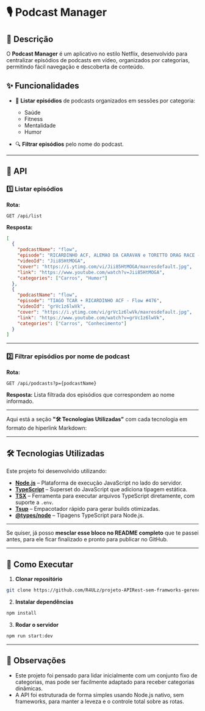 # 🎙 Podcast Manager

## 📖 Descrição

O **Podcast Manager** é um aplicativo no estilo Netflix, desenvolvido para centralizar episódios de podcasts em vídeo, organizados por categorias, permitindo fácil navegação e descoberta de conteúdo.


## ✨ Funcionalidades

* 📂 **Listar episódios** de podcasts organizados em sessões por categoria:

  * Saúde
  * Fitness
  * Mentalidade
  * Humor
* 🔍 **Filtrar episódios** pelo nome do podcast.

---

## 📡 API

### **1️⃣ Listar episódios**

**Rota:**

```
GET /api/list
```

**Resposta:**

```json
[
  {
    "podcastName": "flow",
    "episode": "RICARDINHO ACF, ALEMAO DA CARAVAN e TORETTO DRAG RACE - Flow #462",
    "videoId": "Jii85HtMOGA",
    "cover": "https://i.ytimg.com/vi/Jii85HtMOGA/maxresdefault.jpg",
    "link": "https://www.youtube.com/watch?v=Jii85HtMOGA",
    "categories": ["Carros", "Humor"]
  },
  {
    "podcastName": "flow",
    "episode": "TIAGO TCAR + RICARDINHO ACF - Flow #476",
    "videoId": "grVc1z6lwVk",
    "cover": "https://i.ytimg.com/vi/grVc1z6lwVk/maxresdefault.jpg",
    "link": "https://www.youtube.com/watch?v=grVc1z6lwVk",
    "categories": ["Carros", "Conhecimento"]
  }
]
```

---

### **2️⃣ Filtrar episódios por nome de podcast**

**Rota:**

```
GET /api/podcasts?p={podcastName}
```

**Resposta:**
Lista filtrada dos episódios que correspondem ao nome informado.

---

Aqui está a seção **"🛠 Tecnologias Utilizadas"** com cada tecnologia em formato de hiperlink Markdown:

---

## 🛠 Tecnologias Utilizadas

Este projeto foi desenvolvido utilizando:

* [**Node.js**](https://nodejs.org/) – Plataforma de execução JavaScript no lado do servidor.
* [**TypeScript**](https://www.typescriptlang.org/) – Superset do JavaScript que adiciona tipagem estática.
* [**TSX**](https://tsx.is/) – Ferramenta para executar arquivos TypeScript diretamente, com suporte a `.env`.
* [**Tsup**](https://tsup.egoist.dev/) – Empacotador rápido para gerar builds otimizadas.
* [**@types/node**](https://www.npmjs.com/package/@types/node) – Tipagens TypeScript para Node.js.


---

Se quiser, já posso **mesclar esse bloco no README completo** que te passei antes, para ele ficar finalizado e pronto para publicar no GitHub.


---

## 🚀 Como Executar

1. **Clonar repositório**

```bash
git clone https://github.com/R4ULz/projeto-APIRest-sem-framworks-gerenciador-podcasts.git
```

2. **Instalar dependências**

```bash
npm install
```

3. **Rodar o servidor**

```bash
npm run start:dev
```

---

## 📌 Observações

* Este projeto foi pensado para lidar inicialmente com um conjunto fixo de categorias, mas pode ser facilmente adaptado para receber categorias dinâmicas.
* A API foi estruturada de forma simples usando Node.js nativo, sem frameworks, para manter a leveza e o controle total sobre as rotas.

